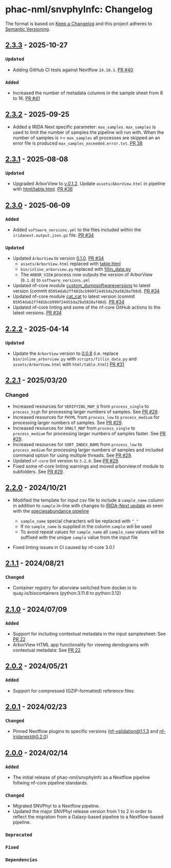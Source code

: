 # phac-nml/snvphylnfc: Changelog

The format is based on [Keep a Changelog](https://keepachangelog.com/en/1.0.0/)
and this project adheres to [Semantic Versioning](https://semver.org/spec/v2.0.0.html).

## [2.3.3] - 2025-10-27

### `Updated`

- Adding GitHub CI tests against Nextflow `24.10.3`. [PR #40](https://github.com/phac-nml/snvphylnfc/pull/40)

### `Added`

- Increased the number of metadata columns in the sample sheet from 8 to 16. [PR #41](https://github.com/phac-nml/snvphylnfc/pull/41)

## [2.3.2] - 2025-09-25

- Added a IRIDA Next specific parameter: `max_samples`. `max_samples` is used to limit the number of samples the pipeline will run with. When the number of samples is >= `max_samples` all processes are skipped an an error file is produced `max_samples_exceeded.error.txt`. [PR 38](https://github.com/phac-nml/snvphylnfc/pull/38)

## [2.3.1] - 2025-08-08

### `Updated`

- Upgraded ArborView to [v.0.1.2](https://github.com/phac-nml/ArborView/releases/tag/v0.1.2). Update `assets/AborView.html` in pipeline with [html/table.html](https://github.com/phac-nml/ArborView/blob/v0.1.2/html/table.html). [PR #36](https://github.com/phac-nml/snvphylnfc/pull/36)

## [2.3.0] - 2025-06-09

### `Added`

- Added `software_versions.yml` to the files included within the `iridanext.output.json.gz` file. [PR #34](https://github.com/phac-nml/snvphylnfc/pull/34)

### `Updated`

- Updated `ArborView` to version [0.1.0](https://github.com/phac-nml/ArborView/releases/tag/v0.1.0). [PR #34](https://github.com/phac-nml/snvphylnfc/pull/34)
  - `assets/ArborView.html` replaced with [table.html](https://github.com/phac-nml/ArborView/blob/v0.1.0/html/table.html)
  - `bin/inline_arborview.py` replaced with [fillin_data.py](https://github.com/phac-nml/ArborView/blob/v0.1.0/scripts/fillin_data.py)
  - The `ARBOR_VIEW` process now outputs the version of ArborView (`0.1.0`) to `software_versions.yml`
- Updated nf-core module [custom_dumpsoftwareversions](https://nf-co.re/modules/custom_dumpsoftwareversions/) to latest version (commit `05954dab2ff481bcb999f24455da29a5828af08d`). [PR #34](https://github.com/phac-nml/snvphylnfc/pull/34)
- Updated nf-core module [cat_cat](https://nf-co.re/modules/cat_cat/) to latest version (commit `05954dab2ff481bcb999f24455da29a5828af08d`). [PR #34](https://github.com/phac-nml/snvphylnfc/pull/34)
- Updated nf-core linting and some of the nf-core GitHub actions to the latest versions. [PR #34](https://github.com/phac-nml/snvphylnfc/pull/34)

## [2.2.2] - 2025-04-14

### `Updated`

- Update the `ArborView` version to [0.0.8](https://github.com/phac-nml/ArborView/releases/tag/v0.0.8) (i.e. replace `bin/inline_arborview.py` with `scripts/fillin_data.py` and `assets/ArborView.html` with `html/table.html`) [PR #31](https://github.com/phac-nml/snvphylnfc/pull/31)

## [2.2.1] - 2025/03/20

### Changed

- Increased resources for `VERIFYING_MAP_Q` from `process_single` to `process_high` for processing larger numbers of samples. See [PR #29](https://github.com/phac-nml/snvphylnfc/pull/29).
- Increased resources for `PHYML` from `process_low` to `process_medium` for processing larger numbers of samples. See [PR #29](https://github.com/phac-nml/snvphylnfc/pull/29).
- Increased resources for `SMALT_MAP` from `process_single` to `process_medium` for processing larger numbers of samples faster. See [PR #29](https://github.com/phac-nml/snvphylnfc/pull/29).
- Increased resources for `SORT_INDEX_BAMS` from `process_low` to `process_medium` for processing larger numbers of samples and included command option for using multiple threads. See [PR #29](https://github.com/phac-nml/snvphylnfc/pull/29).
- Updated `nf-core` lint version to `3.2.0`. See [PR #29](https://github.com/phac-nml/snvphylnfc/pull/29).
- Fixed some nf-core linting warnings and moved arborview.nf module to subfolders. See [PR #29](https://github.com/phac-nml/snvphylnfc/pull/29).

## [2.2.0] - 2024/10/21

- Modified the template for input csv file to include a `sample_name` column in addition to `sample` in-line with changes to [IRIDA-Next update] as seen with the [speciesabundance pipeline]

  - `sample_name` special characters will be replaced with `"_"`
  - If no `sample_name` is supplied in the column `sample` will be used
  - To avoid repeat values for `sample_name` all `sample_name` values will be suffixed with the unique `sample` value from the input file

- Fixed linting issues in CI caused by nf-core 3.0.1

[IRIDA-Next update]: https://github.com/phac-nml/irida-next/pull/678
[speciesabundance pipeline]: https://github.com/phac-nml/speciesabundance/pull/24

## [2.1.1] - 2024/08/21

### `Changed`

- Container registry for aborview switched from docker.io to quay.io/biocontainers (python:3.11.6 to python:3.12)

## [2.1.0] - 2024/07/09

### `Added`

- Support for including contextual metadata in the input samplesheet: See [PR 22](https://github.com/phac-nml/snvphylnfc/pull/22)
- ArborView HTML app functionality for viewing dendograms with contextual metadata: See [PR 22](https://github.com/phac-nml/snvphylnfc/pull/22)

## [2.0.2] - 2024/05/21

### `Added`

- Support for compressed (GZIP-formatted) reference files.

## [2.0.1] - 2024/02/23

### `Changed`

- Pinned Nextflow plugins to specific versions (nf-validation@1.1.3 and nf-iridanext@0.2.0)

## [2.0.0] - 2024/02/14

### `Added`

- The initial release of phac-nml/snvphylnfc as a Nextflow pipeline follwing nf-core pipeline standards.

### `Changed`

- Migrated SNVPhyl to a Nextflow pipeline.
- Updated the major SNVPhyl release version from 1 to 2 in order to reflect the migration from a Galaxy-based pipeline to a Nextflow-based pipeline.

### `Deprecated`

### `Fixed`

### `Dependencies`

[2.3.3]: https://github.com/phac-nml/snvphylnfc/releases/tag/2.3.3
[2.3.2]: https://github.com/phac-nml/snvphylnfc/releases/tag/2.3.2
[2.3.1]: https://github.com/phac-nml/snvphylnfc/releases/tag/2.3.1
[2.3.0]: https://github.com/phac-nml/snvphylnfc/releases/tag/2.3.0
[2.2.2]: https://github.com/phac-nml/snvphylnfc/releases/tag/2.2.2
[2.2.1]: https://github.com/phac-nml/snvphylnfc/releases/tag/2.2.1
[2.2.0]: https://github.com/phac-nml/snvphylnfc/releases/tag/2.2.0
[2.1.1]: https://github.com/phac-nml/snvphylnfc/releases/tag/2.1.1
[2.1.0]: https://github.com/phac-nml/snvphylnfc/releases/tag/2.1.0
[2.0.2]: https://github.com/phac-nml/snvphylnfc/releases/tag/2.0.2
[2.0.1]: https://github.com/phac-nml/snvphylnfc/releases/tag/2.0.1
[2.0.0]: https://github.com/phac-nml/snvphylnfc/releases/tag/2.0.0

